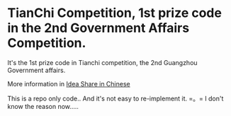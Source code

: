 # TianChi Competition, 1st prize code in the 2nd Government Affairs Competition.

It's the 1st prize code in Tianchi competition, the 2nd Guangzhou Government affairs.

More information in [Idea Share in Chinese](https://tianchi.aliyun.com/forum/new_articleDetail.html?spm=5176.8366600.0.0.f323311fvnuggj&raceId=231615&postsId=3483)



This is a repo only code.. And it's not easy to re-implement it. =。=  I don't know the reason now.....
